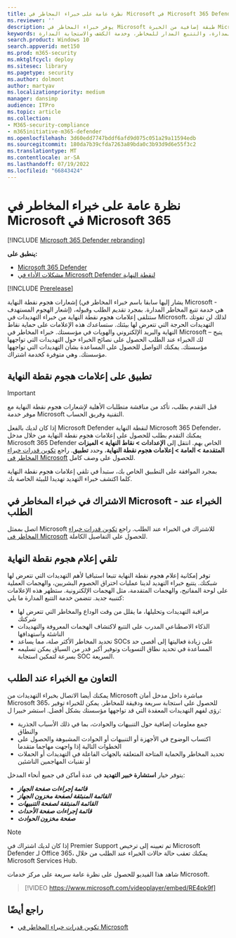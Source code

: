 ```yaml
---
title: نظرة عامة على خبراء المخاطر في Microsoft في Microsoft 365 Defender
ms.reviewer: ''
description: يوفر خبراء المخاطر في Microsoft طبقة إضافية من الخبرة Microsoft 365 Defender.
keywords: خدمة تتبع التهديدات المدارة، والتتبع المدار للمخاطر، وخدمة الكشف والاستجابة المدارة (MDR)، وMTE، خبراء المخاطر في Microsoft
search.product: Windows 10
search.appverid: met150
ms.prod: m365-security
ms.mktglfcycl: deploy
ms.sitesec: library
ms.pagetype: security
ms.author: dolmont
author: martyav
ms.localizationpriority: medium
manager: dansimp
audience: ITPro
ms.topic: article
ms.collection:
- M365-security-compliance
- m365initiative-m365-defender
ms.openlocfilehash: 3d60edd7747bddf6afd9d075c051a29a11594edb
ms.sourcegitcommit: 180da7b39cfda7263a89bda0c3b93d9d6e55f3c2
ms.translationtype: MT
ms.contentlocale: ar-SA
ms.lasthandoff: 07/19/2022
ms.locfileid: "66843424"
---
```

# <a name="microsoft-threat-experts-in-microsoft-365-overview"></a>نظرة عامة على خبراء المخاطر في Microsoft في Microsoft 365

[!INCLUDE [Microsoft 365 Defender rebranding](../includes/microsoft-defender.md)]

**ينطبق على:**

- [Microsoft 365 Defender](https://go.microsoft.com/fwlink/?linkid=2118804)
- [مشكلات الأداء في Microsoft Defender لنقطة النهاية](https://go.microsoft.com/fwlink/p/?linkid=2154037)

[!INCLUDE [Prerelease](../includes/prerelease.md)]

إشعارات هجوم نقطة النهاية (يشار إليها سابقا باسم خبراء المخاطر في Microsoft - إشعار الهجوم المستهدف) هي خدمة تتبع المخاطر المدارة. بمجرد تقديم الطلب وقبوله، ستتلقى إعلامات هجوم نقطة النهاية من خبراء التهديدات في Microsoft، لذلك لن تفوتك التهديدات الحرجة التي تتعرض لها بيئتك. ستساعدك هذه الإعلامات على حماية نقاط النهاية والبريد الإلكتروني والهويات في مؤسستك.
خبراء المخاطر في Microsoft – يتيح لك الخبراء عند الطلب الحصول على نصائح الخبراء حول التهديدات التي تواجهها مؤسستك. يمكنك التواصل للحصول على المساعدة بشأن التهديدات التي تواجهها مؤسستك. وهي متوفرة كخدمة اشتراك.

## <a name="apply-for-endpoint-attack-notifications"></a>تطبيق على إعلامات هجوم نقطة النهاية

> [!IMPORTANT]
> قبل التقدم بطلب، تأكد من مناقشة متطلبات الأهلية لإشعارات هجوم نقطة النهاية مع موفر خدمة Microsoft التقنية وفريق الحساب.

إذا كان لديك بالفعل Microsoft Defender لنقطة النهاية Microsoft 365 Defender، يمكنك التقدم بطلب للحصول على إعلامات هجوم نقطة النهاية من خلال مدخل Microsoft 365 Defender الخاص بهم. انتقل إلى **الإعدادات > نقاط النهاية > الميزات المتقدمة > العامة > إعلامات هجوم نقطة النهاية**، وحدد **تطبيق**. راجع [تكوين قدرات خبراء المخاطر في Microsoft](./configure-microsoft-threat-experts.md) للحصول على وصف كامل.

بمجرد الموافقة على التطبيق الخاص بك، ستبدأ في تلقي إعلامات هجوم نقطة النهاية كلما اكتشف خبراء التهديد تهديدا للبيئة الخاصة بك.

## <a name="subscribe-to-microsoft-threat-experts---experts-on-demand"></a>الاشتراك في خبراء المخاطر في Microsoft - الخبراء عند الطلب

اتصل بممثل Microsoft للاشتراك في الخبراء عند الطلب.  راجع [تكوين قدرات خبراء المخاطر في Microsoft](./configure-microsoft-threat-experts.md) للحصول على التفاصيل الكاملة.

## <a name="receive-endpoint-attack-notification"></a>تلقي إعلام هجوم نقطة النهاية

توفر إمكانية إعلام هجوم نقطة النهاية تتبعا استباقيا لأهم التهديدات التي تتعرض لها شبكتك. يتتبع خبراء التهديد لدينا عمليات اختراق الخصوم البشريين، والهجمات العملية على لوحة المفاتيح، والهجمات المتقدمة، مثل الهجمات الإلكترونية. ستظهر هذه الإعلامات كتنبيه جديد. تتضمن خدمة التتبع المدارة ما يلي:

- مراقبة التهديدات وتحليلها، ما يقلل من وقت الوداع والمخاطر التي تتعرض لها شركتك
- الذكاء الاصطناعي المدرب على التتبع لاكتشاف الهجمات المعروفة والتهديدات الناشئة واستهدافها
- تحديد المخاطر الأكثر صلة، مما يساعد SOCs على زيادة فعاليتها إلى أقصى حد
- المساعدة في تحديد نطاق التسويات وتوفير أكبر قدر من السياق يمكن تسليمه بسرعة لتمكين استجابة SOC السريعة.

## <a name="collaborate-with-experts-on-demand"></a>التعاون مع الخبراء عند الطلب

يمكنك أيضا الاتصال بخبراء التهديدات من Microsoft مباشرة داخل مدخل أمان Microsoft 365، للحصول على استجابة سريعة ودقيقة للمخاطر.  يمكن للخبراء توفير رؤى لفهم التهديدات المعقدة التي قد تواجهها مؤسستك بشكل أفضل.  استشر خبيرا ل:

- جمع معلومات إضافية حول التنبيهات والحوادث، بما في ذلك الأسباب الجذرية والنطاق
- اكتساب الوضوح في الأجهزة أو التنبيهات أو الحوادث المشبوهة والحصول على الخطوات التالية إذا واجهت مهاجما متقدما
- تحديد المخاطر والحماية المتاحة المتعلقة بالجهات الفاعلة في التهديدات أو الحملات أو تقنيات المهاجمين الناشئين

يتوفر خيار **استشارة خبير التهديد** في عدة أماكن في جميع أنحاء المدخل:

- <i>**قائمة إجراءات صفحة الجهاز**</i><BR>
- <i>**القائمة المنبثقة لصفحة مخزون الجهاز**</i><BR>
- <i>**القائمة المنبثقة لصفحة التنبيهات**</i><BR>
- <i>**قائمة إجراءات صفحة الأحداث**</i><BR>
- <i>**صفحة مخزون الحوادث**</i><BR>

> [!NOTE]
> إذا كان لديك اشتراك في Premier Support تم تعيينه إلى ترخيص Microsoft Defender لـ Office 365، يمكنك تعقب حالة حالات الخبراء عند الطلب من خلال Microsoft Services Hub.

شاهد هذا الفيديو للحصول على نظرة عامة سريعة على مركز خدمات Microsoft.

> [!VIDEO https://www.microsoft.com/videoplayer/embed/RE4pk9f]

## <a name="see-also"></a>راجع أيضًا

- [تكوين قدرات خبراء المخاطر في Microsoft](./configure-microsoft-threat-experts.md)
